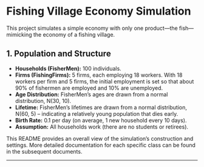 # Fishing Village Economy Simulation

This project simulates a simple economy with only one product—the fish—mimicking the economy of a fishing village.

## 1. Population and Structure
- **Households (FisherMen):** 100 individuals.
- **Firms (FishingFirms):** 5 firms, each employing 18 workers. With 18 workers per firm and 5 firms, the initial employment is set so that about 90% of fishermen are employed and 10% are unemployed.
- **Age Distribution:** FisherMen’s ages are drawn from a normal distribution, N(30, 10).
- **Lifetime:** FisherMen’s lifetimes are drawn from a normal distribution, N(60, 5) – indicating a relatively young population that dies early.
- **Birth Rate:** 0.1 per day (on average, 1 new household every 10 days).
- **Assumption:** All households work (there are no students or retirees).

This README provides an overall view of the simulation’s construction and settings. More detailed documentation for each specific class can be found in the subsequent documents.

---

